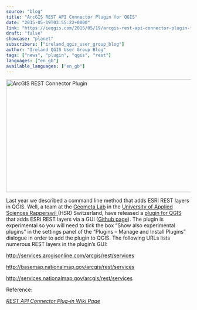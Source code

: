```yaml
---
source: "blog"
title: "ArcGIS REST API Connector Plugin for QGIS"
date: "2015-05-19T03:55:22+0000"
link: "https://ieqgis.com/2015/05/19/arcgis-rest-api-connector-plugin-for-qgis/"
draft: "false"
showcase: "planet"
subscribers: ["ireland_qgis_user_group_blog"]
author: "Ireland QGIS User Group Blog"
tags: ["news", "plugin", "qgis", "rest"]
languages: ["en_gb"]
available_languages: ["en_gb"]
---
```


<p><a href="https://ieqgis.files.wordpress.com/2015/05/rest1.png"><img alt="ArcGIS REST Connector Plugin" class="alignnone size-large wp-image-797" height="307" src="/img/subscribers/ireland_qgis_user_group_blog/arcgis-rest-api-connector-plugin-for-qgis/rest1.webp" width="545"/></a></p>
<p>Last year we described a command line method that adds ESRI REST layers in QGIS. Well, a team at the <span style="color: #f7f9ff; text-decoration: underline;"><a href="http://www.ifs.hsr.ch/Geometa-Lab.12520+M5ef515c82a3.0.html?&amp;L=4" title="Geometa Lab">Geometa Lab</a></span> in the <span style="color: #f7f9ff; text-decoration: underline;"><a href="https://en.wikipedia.org/wiki/Hochschule_f%C3%BCr_Technik_Rapperswil">University of Applied Sciences Rapperswil </a></span>(HSR) Switzerland, have released a <span style="color: #f7f9ff; text-decoration: underline;"><a href="https://plugins.qgis.org/plugins/connector/">plugin for QGIS</a></span> that adds ESRI REST layers via a GUI (<span style="color: #f7f9ff; text-decoration: underline;"><a href="https://github.com/geometalab/ArcGISConnector-QGIS-Plugin">Github page</a></span>). The plugin is experimental so you will need to tick the box “Show also experimental plugins” in the settings panel of the “Plugins – Manage and Install Plugins” dialogue in order to add the plugin to QGIS. The following URLs lists numerous REST layers in the plugin’s GUI:</p>
<p><a href="http://services.arcgisonline.com/arcgis/rest/services" rel="nofollow">http://services.arcgisonline.com/arcgis/rest/services</a></p>
<p><a class="long-text alink" href="http://basemap.nationalmap.gov/arcgis/rest/services/USGSImageryTopo/MapServer">http://basemap.nationalmap.gov/arcgis/rest/services</a></p>
<p><a href="http://services.nationalmap.gov/arcgis/rest/services" rel="nofollow">http://services.nationalmap.gov/arcgis/rest/services</a></p>
<p>Reference:</p>
<p><em><span style="color: #bfec33; text-decoration: underline;"><a href="http://giswiki.hsr.ch/QGIS_ArcGIS_REST_API_Connector_Plugin">REST API Connector Plug-in Wiki Page</a></span></em></p>
